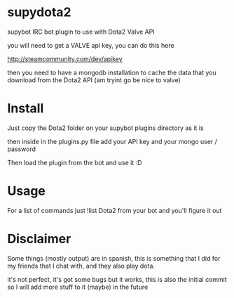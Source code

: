 supydota2
=========

supybot IRC bot plugin to use with Dota2 Valve API

you will need to get a VALVE api key, you can do this here

http://steamcommunity.com/dev/apikey

then you need to have a mongodb installation to cache the data that you download from the Dota2 API (am tryint go be nice to valve)

Install
=======

Just copy the Dota2 folder on your supybot plugins directory as it is

then inside in the plugins.py file add your API key and your mongo user / password

Then load the plugin from the bot and use it :D


Usage
=====

For a list of commands just !list Dota2 from your bot and you'll figure it out


Disclaimer
==========

Some things (mostly output) are in spanish, this is something that I did for my friends that I chat with, and they also play dota.

it's not perfect, it's got some bugs but it works, this is also the initial commit so I will add more stuff to it (maybe) in the future
